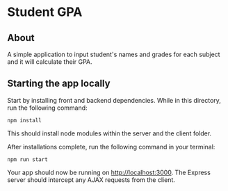 # Student GPA

## About 

A simple application to input student's names and grades for each subject and it will calculate their GPA.

## Starting the app locally

Start by installing front and backend dependencies. While in this directory, run the following command:

```
npm install
```

This should install node modules within the server and the client folder.

After installations complete, run the following command in your terminal:

```
npm run start
```

Your app should now be running on <http://localhost:3000>. The Express server should intercept any AJAX requests from the client.

